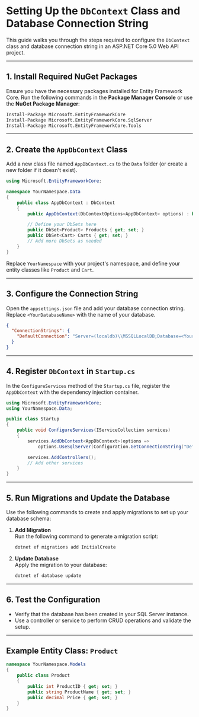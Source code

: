 # Setting Up the `DbContext` Class and Database Connection String

This guide walks you through the steps required to configure the `DbContext` class and database connection string in an ASP.NET Core 5.0 Web API project.

---

## 1. **Install Required NuGet Packages**

Ensure you have the necessary packages installed for Entity Framework Core. Run the following commands in the **Package Manager Console** or use the **NuGet Package Manager**:

```bash
Install-Package Microsoft.EntityFrameworkCore
Install-Package Microsoft.EntityFrameworkCore.SqlServer
Install-Package Microsoft.EntityFrameworkCore.Tools
```

---

## 2. **Create the `AppDbContext` Class**

Add a new class file named `AppDbContext.cs` to the `Data` folder (or create a new folder if it doesn't exist).

```csharp
using Microsoft.EntityFrameworkCore;

namespace YourNamespace.Data
{
    public class AppDbContext : DbContext
    {
        public AppDbContext(DbContextOptions<AppDbContext> options) : base(options) { }

        // Define your DbSets here
        public DbSet<Product> Products { get; set; }
        public DbSet<Cart> Carts { get; set; }
        // Add more DbSets as needed
    }
}
```

Replace `YourNamespace` with your project's namespace, and define your entity classes like `Product` and `Cart`.

---

## 3. **Configure the Connection String**

Open the `appsettings.json` file and add your database connection string. Replace `<YourDatabaseName>` with the name of your database.

```json
{
  "ConnectionStrings": {
    "DefaultConnection": "Server=(localdb)\\MSSQLLocalDB;Database=<YourDatabaseName>;Trusted_Connection=True;"
  }
}
```

---

## 4. **Register `DbContext` in `Startup.cs`**

In the `ConfigureServices` method of the `Startup.cs` file, register the `AppDbContext` with the dependency injection container.

```csharp
using Microsoft.EntityFrameworkCore;
using YourNamespace.Data;

public class Startup
{
    public void ConfigureServices(IServiceCollection services)
    {
        services.AddDbContext<AppDbContext>(options =>
            options.UseSqlServer(Configuration.GetConnectionString("DefaultConnection")));

        services.AddControllers();
        // Add other services
    }
}
```

---

## 5. **Run Migrations and Update the Database**

Use the following commands to create and apply migrations to set up your database schema:

1. **Add Migration**  
   Run the following command to generate a migration script:

   ```bash
   dotnet ef migrations add InitialCreate
   ```

2. **Update Database**  
   Apply the migration to your database:

   ```bash
   dotnet ef database update
   ```

---

## 6. **Test the Configuration**

- Verify that the database has been created in your SQL Server instance.
- Use a controller or service to perform CRUD operations and validate the setup.

---

## Example Entity Class: `Product`

```csharp
namespace YourNamespace.Models
{
    public class Product
    {
        public int ProductID { get; set; }
        public string ProductName { get; set; }
        public decimal Price { get; set; }
    }
}
```
